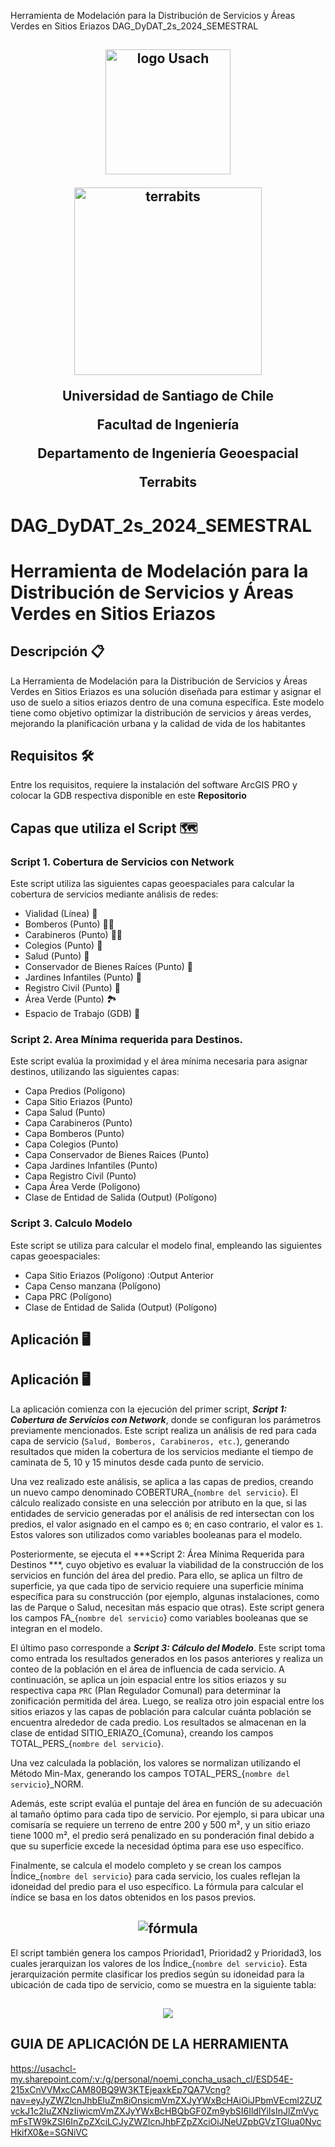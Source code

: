 Herramienta de Modelación para la Distribución de Servicios y  Áreas Verdes en Sitios Eriazos
DAG_DyDAT_2s_2024_SEMESTRAL
<h2 align="center">
  <div>
  <img width="200" src="https://upload.wikimedia.org/wikipedia/commons/d/d9/Usach_P1.png" alt="logo Usach">
  </div>
 
  <img width= "300" src="![Imagen de WhatsApp 2025-01-07 a las 18 43 05_e50f79a8](https://github.com/user-attachments/assets/3353defe-7daf-492e-9992-6e5b67625118)
" alt= "terrabits">

  <p>Universidad de Santiago de Chile
<p>Facultad de Ingeniería
<p>Departamento de Ingeniería Geoespacial
<p> Terrabits

# DAG_DyDAT_2s_2024_SEMESTRAL
# Herramienta de Modelación para la Distribución de Servicios y  Áreas Verdes en Sitios Eriazos
## Descripción 📋
<p>La Herramienta de Modelación para la Distribución de Servicios y Áreas Verdes en Sitios Eriazos es una solución diseñada para estimar y asignar el uso de suelo a sitios eriazos dentro de una comuna específica. Este modelo tiene como objetivo optimizar la distribución de servicios y áreas verdes, mejorando la planificación urbana y la calidad de vida de los habitantes
</p>

## Requisitos 🛠️
Entre los requisitos, requiere la instalación del software ArcGIS PRO y colocar la GDB respectiva disponible en este **Repositorio**

## Capas que utiliza el Script 🗺️

### Script 1. Cobertura de Servicios con Network
Este script utiliza las siguientes capas geoespaciales para calcular la cobertura de servicios mediante análisis de redes:
* Vialidad (Línea) 🚙
* Bomberos (Punto) 🧑‍🚒
* Carabineros (Punto) 👮‍♂️
* Colegios (Punto) 🏫 
* Salud (Punto) 🏥
* Conservador de Bienes Raíces (Punto) 🏢
* Jardines Infantiles (Punto) 🧸
* Registro Civil (Punto) 📝
* Área Verde (Punto) 🏞️
* Espacio de Trabajo (GDB) 📂

### Script 2. Area Mínima requerida para Destinos.
Este script evalúa la proximidad y el área mínima necesaria para asignar destinos, utilizando las siguientes capas:
* Capa Predios (Polígono)
* Capa Sitio Eriazos (Punto)
* Capa Salud (Punto)
* Capa Carabineros (Punto)
* Capa Bomberos (Punto)
* Capa Colegios (Punto)
* Capa Conservador de Bienes Raices (Punto)
* Capa Jardines Infantiles (Punto)
* Capa Registro Civil (Punto)
* Capa Área Verde (Polígono)
* Clase de Entidad de Salida (Output) (Polígono)
### Script 3. Calculo Modelo
Este script se utiliza para calcular el modelo final, empleando las siguientes capas geoespaciales:
* Capa Sitio Eriazos (Polígono) :Output Anterior
* Capa Censo manzana (Polígono)
* Capa PRC (Polígono)
* Clase de Entidad de Salida (Output) (Polígono)

  
  
## Aplicación 🖥️


## Aplicación 🖥️
La aplicación comienza con la ejecución del primer script, ***Script 1: Cobertura de Servicios con Network***, donde se configuran los parámetros previamente mencionados. Este script realiza un análisis de red para cada capa de servicio (``Salud, Bomberos, Carabineros, etc.``), generando resultados que miden la cobertura de los servicios mediante el tiempo de caminata de 5, 10 y 15 minutos desde cada punto de servicio.

Una vez realizado este análisis, se aplica a las capas de predios, creando un nuevo campo denominado COBERTURA_{``nombre del servicio``}. El cálculo realizado consiste en una selección por atributo en la que, si las entidades de servicio generadas por el análisis de red intersectan con los predios, el valor asignado en el campo es `0`; en caso contrario, el valor es `1`. Estos valores son utilizados como variables booleanas para el modelo.

Posteriormente, se ejecuta el ***Script 2: Área Mínima Requerida para Destinos ***, cuyo objetivo es evaluar la viabilidad de la construcción de los servicios en función del área del predio. Para ello, se aplica un filtro de superficie, ya que cada tipo de servicio requiere una superficie mínima específica para su construcción (por ejemplo, algunas instalaciones, como las de Parque o Salud, necesitan más espacio que otras). Este script genera los campos FA_{``nombre del servicio``} como variables booleanas que se integran en el modelo.

El último paso corresponde a ***Script 3: Cálculo del Modelo***. Este script toma como entrada los resultados generados en los pasos anteriores y realiza un conteo de la población en el área de influencia de cada servicio. A continuación, se aplica un join espacial entre los sitios eriazos y su respectiva capa `PRC` (Plan Regulador Comunal) para determinar la zonificación permitida del área. Luego, se realiza otro join espacial entre los sitios eriazos y las capas de población para calcular cuánta población se encuentra alrededor de cada predio. Los resultados se almacenan en la clase de entidad SITIO_ERIAZO_{Comuna}, creando los campos TOTAL_PERS_{`nombre del servicio`}.

Una vez calculada la población, los valores se normalizan utilizando el Método Min-Max, generando los campos TOTAL_PERS_{`nombre del servicio`}_NORM.

Además, este script evalúa el puntaje del área en función de su adecuación al tamaño óptimo para cada tipo de servicio. Por ejemplo, si para ubicar una comisaría se requiere un terreno de entre 200 y 500 m², y un sitio eriazo tiene 1000 m², el predio será penalizado en su ponderación final debido a que su superficie excede la necesidad óptima para ese uso específico.

Finalmente, se calcula el modelo completo y se crean los campos Índice_{``nombre del servicio``} para cada servicio, los cuales reflejan la idoneidad del predio para el uso específico. La fórmula para calcular el índice se basa en los datos obtenidos en los pasos previos.

<h2 align="center">
  <img src="https://github.com/user-attachments/assets/3633c964-00f4-42e4-819b-597715472573" alt="fórmula" />
</h2>




El script también genera los campos Prioridad1, Prioridad2 y Prioridad3, los cuales jerarquizan los valores de los Índice_{``nombre del servicio``}. Esta jerarquización permite clasificar los predios según su idoneidad para la ubicación de cada tipo de servicio, como se muestra en la siguiente tabla:
<h2 align="center">
  <img src="https://github.com/user-attachments/assets/e5fa9201-af01-4338-9cf4-8c6903e1e1e6" />
</h2>



## GUIA DE APLICACIÓN DE LA HERRAMIENTA
https://usachcl-my.sharepoint.com/:v:/g/personal/noemi_concha_usach_cl/ESD54E-215xCnVVMxcCAM80BQ9W3KTEjeaxkEp7QA7Vcng?nav=eyJyZWZlcnJhbEluZm8iOnsicmVmZXJyYWxBcHAiOiJPbmVEcml2ZUZvckJ1c2luZXNzIiwicmVmZXJyYWxBcHBQbGF0Zm9ybSI6IldlYiIsInJlZmVycmFsTW9kZSI6InZpZXciLCJyZWZlcnJhbFZpZXciOiJNeUZpbGVzTGlua0NvcHkifX0&e=SGNiVC
